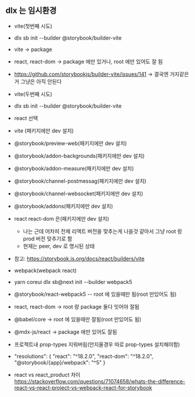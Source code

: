 ## dlx 는 임시환경

- vite(첫번째 시도)
- dlx sb init --builder @storybook/builder-vite
- vite -> package
- react, react-dom -> package 에만 있거나, root 에만 있어도 잘 됨
- https://github.com/storybookjs/builder-vite/issues/141 -> 결국엔 거지같은거 그냥은 아직 안된다

- vite(두번째 시도)
- dlx sb init --builder @storybook/builder-vite
- react 선택
- vite (패키지에만 dev 설치)
- @storybook/preview-web(패키지에만 dev 설치)
- @storybook/addon-backgrounds(패키지에만 dev 설치)
- @storybook/addon-measure(패키지에만 dev 설치)
- @storybook/channel-postmessag(패키지에만 dev 설치)
- @storybook/channel-websocket(패키지에만 dev 설치)
- @storybook/addons(패키지에만 dev 설치)
- react react-dom 은(패키지에만 dev 설치)
  - 나는 근데 어차피 전체 리액트 버전을 맞추는게 나을것 같아서 그냥 root 랑 prod 버전 맞추기로 함
  - 현재는 peer, dev 로 명시된 상태
- 참고: https://storybook.js.org/docs/react/builders/vite

- webpack(webpack react)
- yarn coreui dlx sb@next init --builder webpack5
- @storybook/react-webpack5 -- root 에 있을때만 됨(root 만있어도 됨)
- react, react-dom -> root 랑 package 둘다 잇어야 잘됨
- @babel/core -> root 에 있을때만 잘됨(root 만있어도 됨)
- @mdx-js/react -> package 에만 있어도 잘됨
- 프로젝트내 prop-types 지워버림(안지울경우 따로 prop-types 설치해야함)
- "resolutions": {
  "react": "^18.2.0",
  "react-dom": "^18.2.0",
  "@storybook/{app}/webpack": "^5"
  }

- react vs react_product 차이
  https://stackoverflow.com/questions/71074658/whats-the-difference-react-vs-react-project-vs-webpack-react-for-storybook
